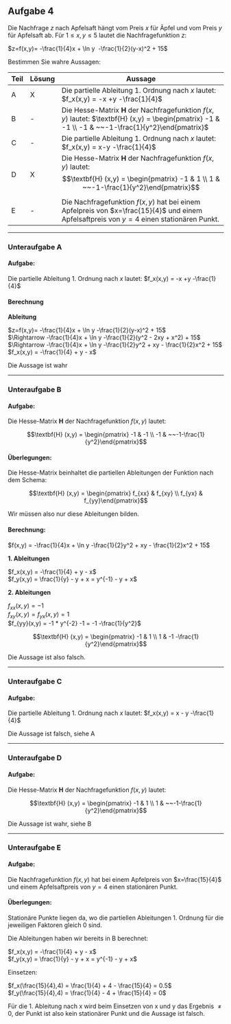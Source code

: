 ## Aufgabe 4

Die Nachfrage $z$ nach Apfelsaft hängt vom Preis $x$ für Äpfel und vom Preis $y$ für Apfelsaft ab. Für $1\leq x,y \leq 5$ lautet die Nachfragefunktion $z$:

$z=f(x,y)= -\frac{1}{4}x + \ln y  -\frac{1}{2}(y-x)^2 + 15$

Bestimmen Sie wahre Aussagen:

| Teil | Lösung | Aussage                                                                                                                                            |
| ---- | ------ | -------------------------------------------------------------------------------------------------------------------------------------------------- |
| A    | X      | Die partielle Ableitung 1. Ordnung nach $x$ lautet: $f_x(x,y) = -x +y -\frac{1}{4}$                                                                |
| B    | -      | Die Hesse-Matrix **H** der Nachfragefunktion $f(x,y)$ lautet: $\textbf{H} (x,y) = \begin{pmatrix} -1 & -1 \\ -1 & ~~-1-\frac{1}{y^2}\end{pmatrix}$ |
| C    | -      | Die partielle Ableitung 1. Ordnung nach $x$ lautet: $f_x(x,y) = x-y -\frac{1}{4}$                                                                  |
| D    | X      | Die Hesse-Matrix **H** der Nachfragefunktion $f(x,y)$ lautet: $$\textbf{H} (x,y) = \begin{pmatrix} -1 & 1 \\ 1 & ~~-1-\frac{1}{y^2}\end{pmatrix}$$ |
| E    | -      | Die Nachfragefunktion $f(x,y)$ hat bei einem Apfelpreis von $x=\frac{15}{4}$ und einem Apfelsaftpreis von $y=4$ einen stationären Punkt.           |

---

### Unteraufgabe A

#### Aufgabe:

Die partielle Ableitung 1. Ordnung nach $x$ lautet: $f_x(x,y) = -x +y -\frac{1}{4}$

#### Berechnung

**Ableitung**

$z=f(x,y)= -\frac{1}{4}x + \ln y -\frac{1}{2}(y-x)^2 + 15$\
$\Rightarrow -\frac{1}{4}x + \ln y -\frac{1}{2}(y^2 - 2xy + x^2) + 15$\
$\Rightarrow -\frac{1}{4}x + \ln y -\frac{1}{2}y^2 + xy - \frac{1}{2}x^2 + 15$\
$f_x(x,y) = -\frac{1}{4} + y - x$

Die Aussage ist wahr

---

### Unteraufgabe B

#### Aufgabe:

Die Hesse-Matrix **H** der Nachfragefunktion $f(x,y)$ lautet: 

```math
\textbf{H} (x,y) = \begin{pmatrix} -1 & -1 \\ -1 & ~~-1-\frac{1}{y^2}\end{pmatrix}
```


#### Überlegungen:

Die Hesse-Matrix beinhaltet die partiellen Ableitungen der Funktion nach dem Schema:

```math
\textbf{H} (x,y) = \begin{pmatrix} f_{xx} & f_{xy} \\ f_{yx} & f_{yy}\end{pmatrix}
```

Wir müssen also nur diese Ableitungen bilden.

#### Berechnung:

$f(x,y) = -\frac{1}{4}x + \ln y -\frac{1}{2}y^2 + xy - \frac{1}{2}x^2 + 15$

**1. Ableitungen**

$f_x(x,y) = -\frac{1}{4} + y - x$\
$f_y(x,y) = \frac{1}{y} - y + x = y^{-1} - y + x$

**2. Ableitungen**

$f_{xx}(x,y) = -1$\
$f_{xy}(x,y) = f_{yx}(x,y) = 1$\
$f_{yy}(x,y) = -1 * y^{-2} -1 = -1 -\frac{1}{y^2}$

```math
\textbf{H} (x,y) = \begin{pmatrix} -1 & 1 \\ 1 & -1 -\frac{1}{y^2}\end{pmatrix}
```

Die Aussage ist also falsch.

---

### Unteraufgabe C


#### Aufgabe:

Die partielle Ableitung 1. Ordnung nach $x$ lautet: $f_x(x,y) = x - y -\frac{1}{4}$

Die Aussage ist falsch, siehe A

---

### Unteraufgabe D

#### Aufgabe:

Die Hesse-Matrix **H** der Nachfragefunktion $f(x,y)$ lautet: 

```math
\textbf{H} (x,y) = \begin{pmatrix} -1 & 1 \\ 1 & ~~-1-\frac{1}{y^2}\end{pmatrix}
```

Die Aussage ist wahr, siehe B

---

### Unteraufgabe E

#### Aufgabe:

Die Nachfragefunktion $f(x,y)$ hat bei einem Apfelpreis von $x=\frac{15}{4}$ und einem Apfelsaftpreis von $y=4$ einen stationären Punkt.

#### Überlegungen:

Stationäre Punkte liegen da, wo die partiellen Ableitungen 1. Ordnung für die jeweiligen Faktoren gleich 0 sind.

Die Ableitungen haben wir bereits in B berechnet:

$f_x(x,y) = -\frac{1}{4} + y - x$\
$f_y(x,y) = \frac{1}{y} - y + x = y^{-1} - y + x$

Einsetzen:

$f_x(\frac{15}{4},4) = \frac{1}{4} + 4 - \frac{15}{4} = 0.5$\
$f_y(\frac{15}{4},4) = \frac{1}{4} - 4 + \frac{15}{4} = 0$

Für die 1. Ableitung nach x wird beim Einsetzen von x und y das Ergebnis $\neq 0$, der Punkt ist also kein stationärer Punkt und die Aussage ist falsch.